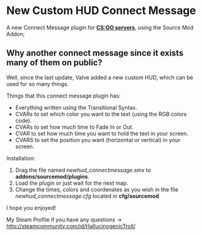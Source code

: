 <h1>New Custom HUD Connect Message</h1>

A new Connect Message plugin for <u><b> CS:GO servers</b></u>, using the Source Mod Addon;

<h2>Why another connect message since it exists many of them on public?</h2>

Well, since the last update, Valve added a new custom HUD, which can be used for so many things.

Things that this connect message plugin has:

<ul>
<li>Everything written using the Transitional Syntax.</li>
<li>CVARs to set which color you want to the text (using the RGB colors code).</li>
<li>CVARs to set how much time to Fade In or Out.</li>
<li>CVAR to set how much time you want to hold the text in your screen.</li>
<li>CVARS to set the position you want (horizontal or vertical) in your screen.</li>
</ul>


Installation:
<ol>
<li>Drag the file named <i>newhud_connectmessage.smx</i> to <b>addons/sourcemod/plugins</b>.</li>
<li>Load the plugin or just wait for the next map.</li>
<li>Change the times, colors and coordenates as you wish in the file <i>newhud_connectmessage.cfg</i> located in <b>cfg/sourcemod</b></li>
</ol>

I hope you enjoyed!

My Steam Profile if you have any questions -> http://steamcommunity.com/id/HallucinogenicTroll/
